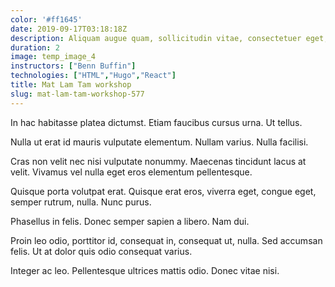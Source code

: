 ```yaml
---
color: '#ff1645'
date: 2019-09-17T03:18:18Z
description: Aliquam augue quam, sollicitudin vitae, consectetuer eget, rutrum at, lorem. Integer tincidunt ante vel ipsum.
duration: 2
image: temp_image_4
instructors: ["Benn Buffin"]
technologies: ["HTML","Hugo","React"]
title: Mat Lam Tam workshop
slug: mat-lam-tam-workshop-577
---
```

In hac habitasse platea dictumst. Etiam faucibus cursus urna. Ut tellus.

Nulla ut erat id mauris vulputate elementum. Nullam varius. Nulla facilisi.

Cras non velit nec nisi vulputate nonummy. Maecenas tincidunt lacus at velit. Vivamus vel nulla eget eros elementum pellentesque.

Quisque porta volutpat erat. Quisque erat eros, viverra eget, congue eget, semper rutrum, nulla. Nunc purus.

Phasellus in felis. Donec semper sapien a libero. Nam dui.

Proin leo odio, porttitor id, consequat in, consequat ut, nulla. Sed accumsan felis. Ut at dolor quis odio consequat varius.

Integer ac leo. Pellentesque ultrices mattis odio. Donec vitae nisi.
